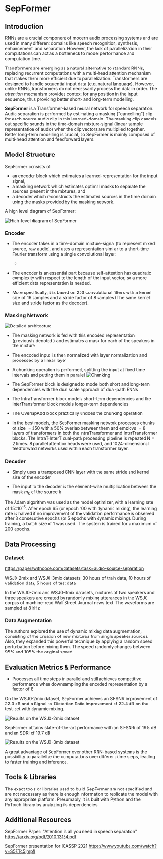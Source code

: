<style>
math {
    font-family: "Cambria Math";
    font-style: italic;
}
</style>

# SepFormer

## Introduction

RNNs are a crucial component of modern audio processing systems and are used in many different domains like speech recognition, synthesis, enhancement, and separation. However, the lack of parallelization in their computations can act as a bottleneck to model performance and computation time.

Transformers are emerging as a natural alternative to standard RNNs, replacing recurrent computations with a multi-head attention mechanism that makes them more efficient due to parallelization. Transformers are designed to handle sequential input data (e.g. natural language). However, unlike RNNs, transformers do not necessarily process the data in order. The *attention* mechanism provides context for any position in the input sequence, thus providing better short- and long-term modelling.

**SepFormer** is a Transformer-based neural network for speech separation. Audio separation is performed by estimating a masking ("cancelling") clip for each source audio clip in this learned-domain. The masking clip cancels out specific sounds in the time-domain mixture-signal (linear sample representation of audio) when the clip vectors are multiplied together. Better long-term modelling is crucial, so SepFormer is mainly composed of multi-head attention and feedforward layers.

## Model Structure

SepFormer consists of
- an encoder block which estimates a learned-representation for the input signal, 
- a masking network which estimates optimal masks to separate the sources present in the mixtures, and 
- a decoder which reconstructs the estimated sources in the time domain using the masks provided by the masking network. 

A high level diagram of SepFormer:

![High-level diagram of SepFormer](./sepformer_high_level.png)

### Encoder

- The encoder takes in a time-domain mixture-signal (to represent mixed source, raw audio), and uses a representation similar to a short-time Fourier transform using a single convolutional layer:

    - <math>h = ReLU(conv1d(x))</math>

- The encoder is an essential part because self-attention has quadratic complexity with respect to the length of the input vector, so a more efficient data representation is needed.

- More specifically, it is based on 256 convolutional filters with a kernel size of 16 samples and a stride factor of 8 samples (The same kernel size and stride factor as the decoder).

### Masking Network
![Detailed architecture](./sepformer_detailed_structure.png)

- The masking network is fed with this encoded representation (previously denoted <math>h</math>) and estimates a mask for each of the speakers in the mixture

- The encoded input <math>h</math> is then normalized with layer normalization and processed by a linear layer

- A chunking operation is performed, splitting the input at fixed time intervals and putting them in parallel
![Chunking](./sepformer_chunking.png)

- The SepFormer block is designed to model both short and long-term dependencies with the dual scale approach of dual-path RNNs

- The IntraTransformer block models short-term dependencies and the InterTransformer block models longer-term dependencies

- The OverlapAdd block practically undoes the chunking operation

- In the best models, the SepFormer masking network processes chunks of size <math>C</math> = 250 with a 50% overlap between them and employs <math>K</math> = 8 layers of transformers in both the IntraTransformer and InterTransformer blocks. The IntraT-InterT dual-path processing pipeline is repeated N = 2 times. 8 parallel attention heads were used, and 1024-dimensional feedforward networks used within each transformer layer.

### Decoder

- Simply uses a transposed CNN layer with the same stride and kernel size of the encoder

- The input to the decoder is the element-wise multiplication between the mask <i class="math">m<sub>k</sub></i> of the source <i class="math">k</i>

The Adam algorithm was used as the model optimizer, with a learning rate of 15×10<sup>-5</sup>. After epoch 65 (or epoch 100 with dynamic mixing), the learning rate is halved if no improvement of the validation performance is observed after 3 consecutive epochs (or 5 epochs with dynamic mixing). During training, a batch size of 1 was used. The system is trained for a maximum of 200 epochs.

## Data Processing

### Dataset

https://paperswithcode.com/datasets?task=audio-source-separation

WSJ0-2mix and WSJ0-3mix datasets, 30 hours of train data, 10 hours of validation data, 5 hours of test data

In the WSJ0-2mix and WSJ0-3mix datasets, mixtures of two speakers and three speakers are created by randomly mixing utterances in the WSJ0 corpus of machine-read Wall Street Journal news text. The waveforms are sampled at 8 kHz

### Data Augmentation

The authors explored the use of dynamic mixing data augmentation, consisting of the creation of new mixtures from single speaker sources. Also, they expanded this powerful technique by applying a random speed perturbation before mixing them. The speed randomly changes between 95% and 105% the original speed.

## Evaluation Metrics & Performance

- Processes all time steps in parallel and still achieves competitive performance when downsampling the encoded representation by a factor of 8

On the WSJ0-2mix dataset, SepFormer achieves an SI-SNR improvement of 22.3 dB and a Signal-to-Distortion Ratio improvement of 22.4 dB on the test-set with dynamic mixing.

![Results on the WSJ0-2mix dataset](./sepformer_results_on_wsj0-2mix_dataset.png)

SepFormer obtains state-of-the-art performance with an SI-SNRi of 19.5 dB and an SDRi of 19.7 dB

![Results on the WSJ0-3mix dataset](./sepformer_results_on_wsj0-3mix_dataset.png)

A great advantage of SepFormer over other RNN-based systems is the possibility to parallelize the computations over different time steps, leading to faster training and inference.

## Tools & Libraries 

The exact tools or libraries used to build SepFormer are not specified and are not necessary as there is enough information to replicate the model with any appropriate platform. Presumably, it is built with Python and the PyTorch library by analyzing its dependencies.

## Additional Resources

SepFormer Paper: "Attention is all you need in speech separation" https://arxiv.org/pdf/2010.13154.pdf

SepFormer presentation for ICASSP 2021 https://www.youtube.com/watch?v=S5ZTc5jmpfI